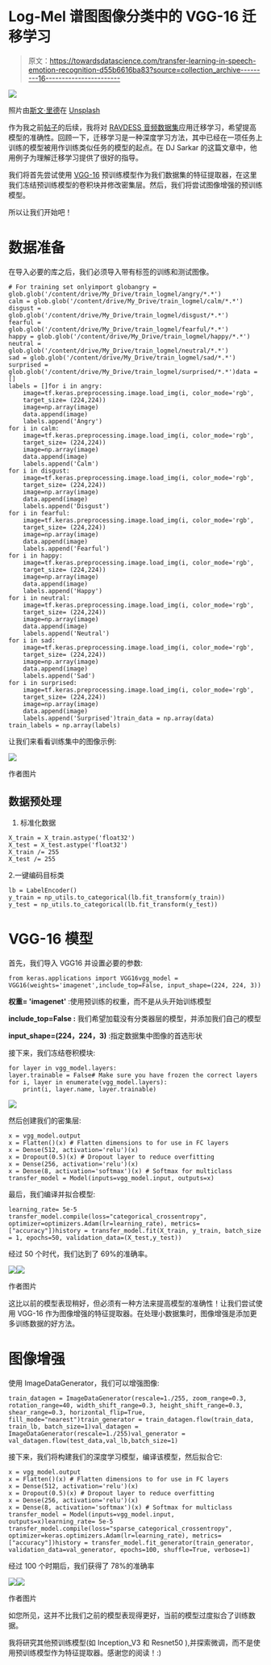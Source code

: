 # Log-Mel 谱图图像分类中的 VGG-16 迁移学习

> 原文：<https://towardsdatascience.com/transfer-learning-in-speech-emotion-recognition-d55b6616ba83?source=collection_archive---------16----------------------->

![](img/008557b7af38590e45a77e673ccc4a03.png)

照片由[斯文·里德](https://unsplash.com/@starburst1977)在 [Unsplash](https://unsplash.com/)

作为我之前[帖子](/speech-emotion-recognition-using-ravdess-audio-dataset-ce19d162690?source=your_stories_page-------------------------------------)的后续，我将对 [RAVDESS 音频数据集](https://www.kaggle.com/uwrfkaggler/ravdess-emotional-speech-audio)应用迁移学习，希望提高模型的准确性。回顾一下，迁移学习是一种深度学习方法，其中已经在一项任务上训练的模型被用作训练类似任务的模型的起点。在 DJ Sarkar 的这篇文章中，他用例子为理解迁移学习提供了很好的指导。

我们将首先尝试使用 [VGG-16](https://www.kaggle.com/keras/vgg16/home) 预训练模型作为我们数据集的特征提取器，在这里我们冻结预训练模型的卷积块并修改密集层。然后，我们将尝试图像增强的预训练模型。

所以让我们开始吧！

# 数据准备

在导入必要的库之后，我们必须导入带有标签的训练和测试图像。

```
# For training set onlyimport globangry = glob.glob('/content/drive/My_Drive/train_logmel/angry/*.*')
calm = glob.glob('/content/drive/My_Drive/train_logmel/calm/*.*')
disgust = glob.glob('/content/drive/My_Drive/train_logmel/disgust/*.*')
fearful = glob.glob('/content/drive/My_Drive/train_logmel/fearful/*.*')
happy = glob.glob('/content/drive/My_Drive/train_logmel/happy/*.*')
neutral = glob.glob('/content/drive/My_Drive/train_logmel/neutral/*.*')
sad = glob.glob('/content/drive/My_Drive/train_logmel/sad/*.*')
surprised = glob.glob('/content/drive/My_Drive/train_logmel/surprised/*.*')data = []
labels = []for i in angry:   
    image=tf.keras.preprocessing.image.load_img(i, color_mode='rgb', 
    target_size= (224,224))
    image=np.array(image)
    data.append(image)
    labels.append('Angry')
for i in calm:   
    image=tf.keras.preprocessing.image.load_img(i, color_mode='rgb', 
    target_size= (224,224))
    image=np.array(image)
    data.append(image)
    labels.append('Calm')
for i in disgust:   
    image=tf.keras.preprocessing.image.load_img(i, color_mode='rgb', 
    target_size= (224,224))
    image=np.array(image)
    data.append(image)
    labels.append('Disgust')
for i in fearful:   
    image=tf.keras.preprocessing.image.load_img(i, color_mode='rgb', 
    target_size= (224,224))
    image=np.array(image)
    data.append(image)
    labels.append('Fearful')
for i in happy:   
    image=tf.keras.preprocessing.image.load_img(i, color_mode='rgb', 
    target_size= (224,224))
    image=np.array(image)
    data.append(image)
    labels.append('Happy')
for i in neutral:   
    image=tf.keras.preprocessing.image.load_img(i, color_mode='rgb', 
    target_size= (224,224))
    image=np.array(image)
    data.append(image)
    labels.append('Neutral')
for i in sad:   
    image=tf.keras.preprocessing.image.load_img(i, color_mode='rgb', 
    target_size= (224,224))
    image=np.array(image)
    data.append(image)
    labels.append('Sad')
for i in surprised:   
    image=tf.keras.preprocessing.image.load_img(i, color_mode='rgb', 
    target_size= (224,224))
    image=np.array(image)
    data.append(image)
    labels.append('Surprised')train_data = np.array(data)
train_labels = np.array(labels)
```

让我们来看看训练集中的图像示例:

![](img/32516262a09bbea3f98abc15502cb2bd.png)

作者图片

## 数据预处理

1.  标准化数据

```
X_train = X_train.astype('float32')
X_test = X_test.astype('float32')
X_train /= 255
X_test /= 255
```

2.一键编码目标类

```
lb = LabelEncoder()
y_train = np_utils.to_categorical(lb.fit_transform(y_train))
y_test = np_utils.to_categorical(lb.fit_transform(y_test))
```

# VGG-16 模型

首先，我们导入 VGG16 并设置必要的参数:

```
from keras.applications import VGG16vgg_model = VGG16(weights='imagenet',include_top=False, input_shape=(224, 224, 3))
```

**权重= 'imagenet'** :使用预训练的权重，而不是从头开始训练模型

**include_top=False :** 我们希望加载没有分类器层的模型，并添加我们自己的模型

**input_shape=(224，224，3)** :指定数据集中图像的首选形状

接下来，我们冻结卷积模块:

```
for layer in vgg_model.layers:
layer.trainable = False# Make sure you have frozen the correct layers
for i, layer in enumerate(vgg_model.layers):
    print(i, layer.name, layer.trainable)
```

![](img/ee49285bf2fee72560945142ffaee628.png)

然后创建我们的密集层:

```
x = vgg_model.output
x = Flatten()(x) # Flatten dimensions to for use in FC layers
x = Dense(512, activation='relu')(x)
x = Dropout(0.5)(x) # Dropout layer to reduce overfitting
x = Dense(256, activation='relu')(x)
x = Dense(8, activation='softmax')(x) # Softmax for multiclass
transfer_model = Model(inputs=vgg_model.input, outputs=x)
```

最后，我们编译并拟合模型:

```
learning_rate= 5e-5
transfer_model.compile(loss="categorical_crossentropy", optimizer=optimizers.Adam(lr=learning_rate), metrics=["accuracy"])history = transfer_model.fit(X_train, y_train, batch_size = 1, epochs=50, validation_data=(X_test,y_test))
```

经过 50 个时代，我们达到了 69%的准确率。

![](img/487d019e8799421f3e372e3f7fb7116f.png)![](img/0ce51836329e23e28a5e803a88c29b7b.png)

作者图片

这比以前的模型表现稍好，但必须有一种方法来提高模型的准确性！让我们尝试使用 VGG-16 作为图像增强的特征提取器。在处理小数据集时，图像增强是添加更多训练数据的好方法。

# 图像增强

使用 ImageDataGenerator，我们可以增强图像:

```
train_datagen = ImageDataGenerator(rescale=1./255, zoom_range=0.3, rotation_range=40, width_shift_range=0.3, height_shift_range=0.3, shear_range=0.3, horizontal_flip=True, fill_mode="nearest")train_generator = train_datagen.flow(train_data, train_lb, batch_size=1)val_datagen = ImageDataGenerator(rescale=1./255)val_generator = val_datagen.flow(test_data,val_lb,batch_size=1)
```

接下来，我们将构建我们的深度学习模型，编译该模型，然后拟合它:

```
x = vgg_model.output
x = Flatten()(x) # Flatten dimensions to for use in FC layers
x = Dense(512, activation='relu')(x)
x = Dropout(0.5)(x) # Dropout layer to reduce overfitting
x = Dense(256, activation='relu')(x)
x = Dense(8, activation='softmax')(x) # Softmax for multiclass
transfer_model = Model(inputs=vgg_model.input, outputs=x)learning_rate= 5e-5
transfer_model.compile(loss="sparse_categorical_crossentropy", optimizer=keras.optimizers.Adam(lr=learning_rate), metrics=["accuracy"])history = transfer_model.fit_generator(train_generator, validation_data=val_generator, epochs=100, shuffle=True, verbose=1)
```

经过 100 个时期后，我们获得了 78%的准确率

![](img/601f4503f70c83eb7f2ec6cae49b2333.png)![](img/3bc56860cbaf82311986bad3ef1e14d8.png)

作者图片

如您所见，这并不比我们之前的模型表现得更好，当前的模型过度拟合了训练数据。

我将研究其他预训练模型(如 Inception_V3 和 Resnet50 ),并探索微调，而不是使用预训练模型作为特征提取器。感谢您的阅读！:)